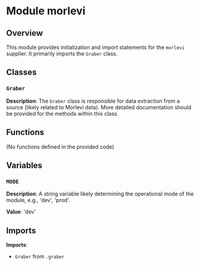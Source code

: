 # Module morlevi

## Overview

This module provides initialization and import statements for the `morlevi` supplier. It primarily imports the `Graber` class.

## Classes

### `Graber`

**Description**:  The `Graber` class is responsible for data extraction from a source (likely related to Morlevi data).  More detailed documentation should be provided for the methods within this class.


## Functions

(No functions defined in the provided code)

## Variables

### `MODE`

**Description**:  A string variable likely determining the operational mode of the module, e.g., 'dev', 'prod'.

**Value**: 'dev'


## Imports

**Imports**:
- `Graber` from `.graber`
